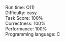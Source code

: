 Run time: O(1)  
Difficulty: easy  
Task Score: 100%  
Correctness: 100%  
Performance: 100%  
Programming language: C  